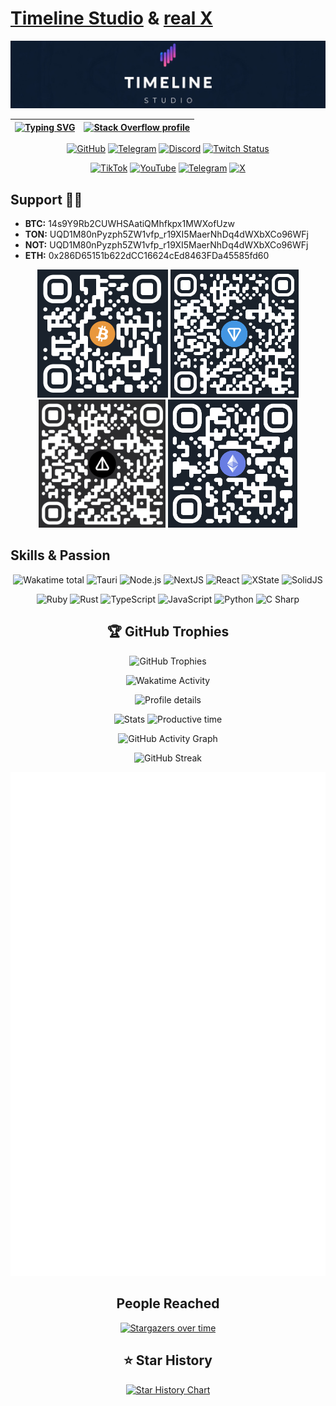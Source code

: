 # [Timeline Studio](https://github.com/chatman-media/timeline-studio) & [real X](https://github.com/chatman-media/x)

[![](/logo2.png)](https://timelinestudio.pro/)

| [![Typing SVG](https://readme-typing-svg.herokuapp.com?color=%2336BCF7&center=true&vCenter=true&width=600&lines=Hi+there+👋,+I+am+Alexander+Kireyev;+Welcome+to+My+Profile!;Physicist+•+Mathematician+•+Engineer+•+Philosopher+;Timeline+Studio:+founder+;X+Digital+Marketplace+ecosystem+🚀)](https://git.io/typing-svg) | [![Stack Overflow profile](https://stackoverflow-readme-profile.johannchopin.fr/profile/724036?theme=dark)](https://stackoverflow.com/users/724036/alexander-kireyev) |
|:---:|:---:|

<div align="center">

[![GitHub](https://img.shields.io/badge/GitHub_repo-this_badge_→-181717?style=for-the-badge&logo=github&logoColor=white)](https://github.com/chatman-media/telegram-badge) [![Telegram](https://telegram-badge.vercel.app/api/telegram-badge?style=for-the-badge&label=Join%20Group&color=2CA5E0&link=https://t.me/timelinestudio)](https://t.me/timelinestudio)
[![Discord](https://img.shields.io/badge/Chat-on%20Discord-5865F2?style=for-the-badge&logo=discord&logoColor=white)](https://discord.gg/BSddjvWk)
[![Twitch Status](https://img.shields.io/twitch/status/chatman1984?style=for-the-badge&logo=twitch&logoColor=white&color=9146FF&label=Twitch)](https://www.twitch.tv/chatman1984)

[![TikTok](https://img.shields.io/badge/TikTok-000000?style=for-the-badge&logo=tiktok&logoColor=white&labelColor=1c1917)](https://www.tiktok.com/@chatman.media)
[![YouTube](https://img.shields.io/badge/YouTube-FF0000?style=for-the-badge&logo=youtube&logoColor=white&labelColor=1c1917)](https://www.youtube.com/@chatman-media)
[![Telegram](https://img.shields.io/badge/Telegram-2CA5E0?style=for-the-badge&logo=telegram&logoColor=white&labelColor=1c1917)](https://t.me/alexanderkireyev)
[![X](https://img.shields.io/badge/Twitter-000000?style=for-the-badge&logo=x&logoColor=white&labelColor=1c1917)](https://x.com/chatman_media)

</div>

## Support 💝🚀

- **BTC:** 14s9Y9Rb2CUWHSAatiQMhfkpx1MWXofUzw
- **TON:** UQD1M80nPyzph5ZW1vfp_r19XI5MaerNhDq4dWXbXCo96WFj
- **NOT:** UQD1M80nPyzph5ZW1vfp_r19XI5MaerNhDq4dWXbXCo96WFj
- **ETH:** 0x286D65151b622dCC16624cEd8463FDa45585fd60

<div align="center">

  <img src="btc.png" alt="BTC" style="height: 205px" />
  <img src="ton.png" alt="TON" style="height: 205px" />
  <img src="not.png" alt="TON" style="height: 205px" />
  <img src="eth.png" alt="ETH" style="height: 205px" />

</div>

## Skills & Passion

<div align="center">

![Wakatime total](https://wakatime.com/badge/user/4393eda7-541a-42ae-974f-3a312c0631b7.svg?style=for-the-badge)
![Tauri](https://img.shields.io/badge/tauri-%23FFC131.svg?style=for-the-badge&logo=tauri&logoColor=black)
![Node.js](https://img.shields.io/badge/node.js-6DA55F?style=for-the-badge&logo=node.js&logoColor=white)
![NextJS](https://img.shields.io/badge/Next-black?style=for-the-badge&logo=next.js&logoColor=white)
![React](https://img.shields.io/badge/react-%2320232a.svg?style=for-the-badge&logo=react&logoColor=%2361DAFB)
![XState](https://img.shields.io/badge/xstate-%232C3E50.svg?style=for-the-badge&logo=xstate&logoColor=white)
![SolidJS](https://img.shields.io/badge/SolidJS-2c4f7c?style=for-the-badge&logo=solid&logoColor=c8c9cb)

</div>

<div align="center">

![Ruby](https://img.shields.io/badge/ruby-%23CC342D.svg?style=for-the-badge&logo=ruby&logoColor=white)
![Rust](https://img.shields.io/badge/rust-%23000000.svg?style=for-the-badge&logo=rust&logoColor=white)
![TypeScript](https://img.shields.io/badge/typescript-%23007ACC.svg?style=for-the-badge&logo=typescript&logoColor=white)
![JavaScript](https://img.shields.io/badge/javascript-%23323330.svg?style=for-the-badge&logo=javascript&logoColor=%23F7DF1E)
![Python](https://img.shields.io/badge/python-3670A0?style=for-the-badge&logo=python&logoColor=ffdd54)
![C Sharp](https://img.shields.io/badge/c%23-%23512BD4.svg?style=for-the-badge&logo=csharp&logoColor=white)

## 🏆 GitHub Trophies

![GitHub Trophies](https://github-profile-trophy.vercel.app/?username=chatman-media&theme=github_dark&no-frame=true&no-bg=true&margin-w=4)

![Wakatime Activity](https://wakatime.com/share/@chatman/b67749ee-d2b0-4721-a30e-cfb74d977fce.svg)

![Profile details](https://github-profile-summary-cards.vercel.app/api/cards/profile-details?username=chatman-media&theme=github_dark)

![Stats](https://github-profile-summary-cards.vercel.app/api/cards/stats?username=chatman-media&theme=github_dark)
![Productive time](https://github-profile-summary-cards.vercel.app/api/cards/productive-time?username=chatman-media&utcOffset=10&theme=github_dark)

![GitHub Activity Graph](https://github-readme-activity-graph.vercel.app/graph?username=chatman-media&theme=github-compact&bg_color=0d1117&color=58a6ff&line=58a6ff&point=58a6ff&area_color=1f6feb&area=true&hide_border=true)

![GitHub Streak](https://streak-stats.demolab.com?user=chatman-media&theme=telegram-gradient&hide_border=true&card_width=900)

![Metrics](https://github.com/chatman-media/chatman-media/blob/main/github-metrics.svg)

## People Reached

[![Stargazers over time](https://starchart.cc/chatman-media/timeline-studio.svg?variant=adaptive)](https://starchart.cc/chatman-media/timeline-studio)

## ⭐ Star History

[![Star History Chart](https://api.star-history.com/svg?repos=chatman-media/timeline-studio,chatman-media/x&type=Date)](https://star-history.com/#chatman-media/timeline-studio&chatman-media/x&Date)

</div>
